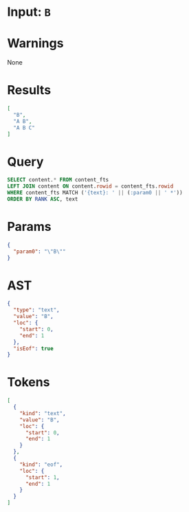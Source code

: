 # Input: `B`

# Warnings

None

# Results
```json
[
  "B",
  "A B",
  "A B C"
]
```

# Query

```sql
SELECT content.* FROM content_fts
LEFT JOIN content ON content.rowid = content_fts.rowid
WHERE content_fts MATCH ('{text}: ' || (:param0 || ' *'))
ORDER BY RANK ASC, text
```

# Params

```json
{
  "param0": "\"B\""
}
```

# AST

```json
{
  "type": "text",
  "value": "B",
  "loc": {
    "start": 0,
    "end": 1
  },
  "isEof": true
}
```

# Tokens
```json
[
  {
    "kind": "text",
    "value": "B",
    "loc": {
      "start": 0,
      "end": 1
    }
  },
  {
    "kind": "eof",
    "loc": {
      "start": 1,
      "end": 1
    }
  }
]
```
